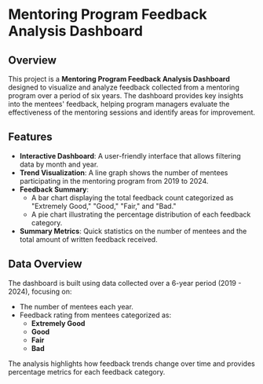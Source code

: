# Mentoring Program Feedback Analysis Dashboard

## Overview

This project is a **Mentoring Program Feedback Analysis Dashboard** designed to visualize and analyze feedback collected from a mentoring program over a period of six years. The dashboard provides key insights into the mentees' feedback, helping program managers evaluate the effectiveness of the mentoring sessions and identify areas for improvement.

## Features

- **Interactive Dashboard**: A user-friendly interface that allows filtering data by month and year.
- **Trend Visualization**: A line graph shows the number of mentees participating in the mentoring program from 2019 to 2024.
- **Feedback Summary**: 
  - A bar chart displaying the total feedback count categorized as "Extremely Good," "Good," "Fair," and "Bad."
  - A pie chart illustrating the percentage distribution of each feedback category.
- **Summary Metrics**: Quick statistics on the number of mentees and the total amount of written feedback received.

## Data Overview

The dashboard is built using data collected over a 6-year period (2019 - 2024), focusing on:
- The number of mentees each year.
- Feedback rating from mentees categorized as:
  - **Extremely Good**
  - **Good**
  - **Fair**
  - **Bad**
  
The analysis highlights how feedback trends change over time and provides percentage metrics for each feedback category.

